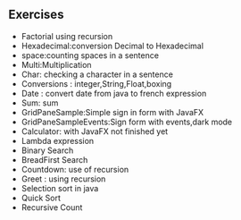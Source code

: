 ## Exercises
* Factorial using recursion
* Hexadecimal:conversion Decimal to Hexadecimal
* space:counting spaces in a sentence
* Multi:Multiplication
* Char: checking a character in a sentence
* Conversions : integer,String,Float,boxing
* Date : convert date from java to french expression
* Sum: sum
* GridPaneSample:Simple sign in form with JavaFX
* GridPaneSampleEvents:Sign form with events,dark mode
* Calculator: with JavaFX not finished yet
* Lambda expression
* Binary Search
* BreadFirst Search
* Countdown: use of recursion
* Greet : using recursion
* Selection sort in java
* Quick Sort
* Recursive Count
